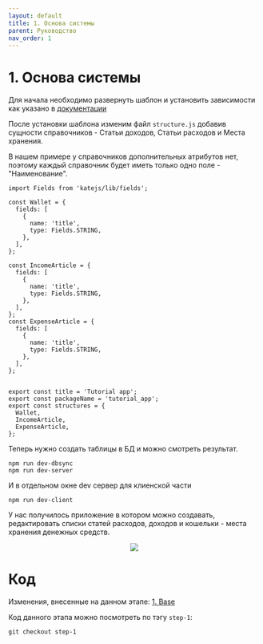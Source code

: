 ```yaml
---
layout: default
title: 1. Основа системы
parent: Руководство
nav_order: 1
---
```


# 1. Основа системы

Для начала необходимо развернуть шаблон и установить зависимости как указано в [документации](https://docs.katejs.ru/app.html)

После установки шаблона изменим файл `structure.js` добавив сущности справочников - Статьи доходов, Статьи расходов и Места хранения.

В нашем примере у справочников дополнительных атрибутов нет, 
поэтому каждый справочник будет иметь только одно поле - "Наименование".
````
import Fields from 'katejs/lib/fields';

const Wallet = {
  fields: [
    {
      name: 'title',
      type: Fields.STRING,
    },
  ],
};

const IncomeArticle = {
  fields: [
    {
      name: 'title',
      type: Fields.STRING,
    },
  ],
};
const ExpenseArticle = {
  fields: [
    {
      name: 'title',
      type: Fields.STRING,
    },
  ],
};


export const title = 'Tutorial app';
export const packageName = 'tutorial_app';
export const structures = {
  Wallet,
  IncomeArticle,
  ExpenseArticle,
};
````

Теперь нужно создать таблицы в БД и можно смотреть результат.
````
npm run dev-dbsync
npm run dev-server
````
И в отдельном окне dev сервер для клиенской части
````
npm run dev-client
````

У нас получилось приложение в котором можно создавать, редактировать списки
статей расходов, доходов и кошельки - места хранения денежных средств.

<p align="center">
  <img src="https://github.com/romannep/katejs/raw/master/docs/assets/img/base.png">
</p>

# Код

Изменения, внесенные на данном этапе: [1. Base](https://github.com/romannep/katejs-tutorial/commit/b58f6116752f69ad756e6b26ee6acee1f18ad9d8)

Код данного этапа можно посмотреть по тэгу `step-1`:
````
git checkout step-1
````
